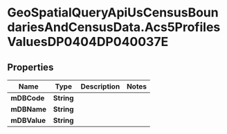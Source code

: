 # GeoSpatialQueryApiUsCensusBoundariesAndCensusData.Acs5ProfilesValuesDP0404DP040037E

## Properties

Name | Type | Description | Notes
------------ | ------------- | ------------- | -------------
**mDBCode** | **String** |  | 
**mDBName** | **String** |  | 
**mDBValue** | **String** |  | 


